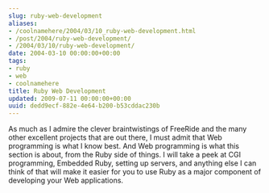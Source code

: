 ```yaml
---
slug: ruby-web-development
aliases:
- /coolnamehere/2004/03/10_ruby-web-development.html
- /post/2004/ruby-web-development/
- /2004/03/10/ruby-web-development/
date: 2004-03-10 00:00:00+00:00
tags:
- ruby
- web
- coolnamehere
title: Ruby Web Development
updated: 2009-07-11 00:00:00+00:00
uuid: dedd9ecf-882e-4e64-b200-b53cddac230b
---
```

As much as I admire the clever braintwistings of FreeRide and the many
other excellent projects that are out there, I must admit that Web
programming is what I know best. And Web programming is what this
section is about, from the Ruby side of things. I will take a peek at
CGI programming, Embedded Ruby, setting up servers, and anything else I
can think of that will make it easier for you to use Ruby as a major
component of developing your Web applications.
